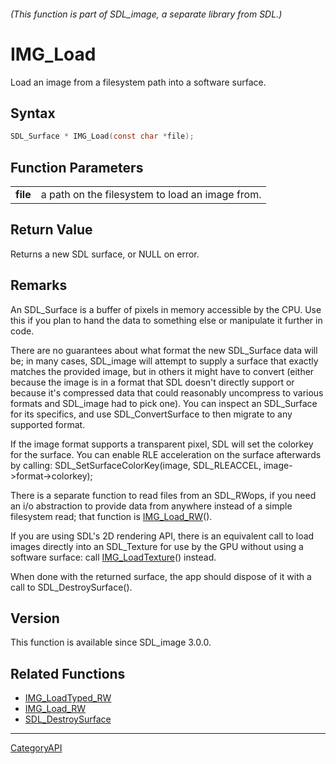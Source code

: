 ###### (This function is part of SDL_image, a separate library from SDL.)
# IMG_Load

Load an image from a filesystem path into a software surface.

## Syntax

```c
SDL_Surface * IMG_Load(const char *file);

```

## Function Parameters

|              |                                                 |
| ------------ | ----------------------------------------------- |
| **file**     | a path on the filesystem to load an image from. |

## Return Value

Returns a new SDL surface, or NULL on error.

## Remarks

An SDL_Surface is a buffer of pixels in memory accessible by the CPU. Use
this if you plan to hand the data to something else or manipulate it
further in code.

There are no guarantees about what format the new SDL_Surface data will be;
in many cases, SDL_image will attempt to supply a surface that exactly
matches the provided image, but in others it might have to convert (either
because the image is in a format that SDL doesn't directly support or
because it's compressed data that could reasonably uncompress to various
formats and SDL_image had to pick one). You can inspect an SDL_Surface for
its specifics, and use SDL_ConvertSurface to then migrate to any supported
format.

If the image format supports a transparent pixel, SDL will set the colorkey
for the surface. You can enable RLE acceleration on the surface afterwards
by calling: SDL_SetSurfaceColorKey(image, SDL_RLEACCEL,
image->format->colorkey);

There is a separate function to read files from an SDL_RWops, if you need
an i/o abstraction to provide data from anywhere instead of a simple
filesystem read; that function is [IMG_Load_RW](IMG_Load_RW)().

If you are using SDL's 2D rendering API, there is an equivalent call to
load images directly into an SDL_Texture for use by the GPU without using a
software surface: call [IMG_LoadTexture](IMG_LoadTexture)() instead.

When done with the returned surface, the app should dispose of it with a
call to SDL_DestroySurface().

## Version

This function is available since SDL_image 3.0.0.

## Related Functions

* [IMG_LoadTyped_RW](IMG_LoadTyped_RW)
* [IMG_Load_RW](IMG_Load_RW)
* [SDL_DestroySurface](SDL_DestroySurface)

----
[CategoryAPI](CategoryAPI)

